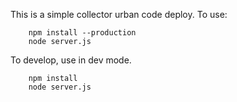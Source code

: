 This is a simple collector urban code deploy. To use:

        npm install --production
        node server.js
        
        
 To develop, use in dev mode. 
        
        npm install 
        node server.js